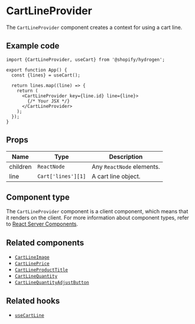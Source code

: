 # CartLineProvider


The `CartLineProvider` component creates a context for using a cart line.

## Example code

```tsx
import {CartLineProvider, useCart} from '@shopify/hydrogen';

export function App() {
  const {lines} = useCart();

  return lines.map((line) => {
    return (
      <CartLineProvider key={line.id} line={line}>
        {/* Your JSX */}
      </CartLineProvider>
    );
  });
}
```

## Props

| Name     | Type                          | Description               |
| -------- | ----------------------------- | ------------------------- |
| children | `ReactNode`        | Any `ReactNode` elements. |
| line     | `Cart['lines'][1]` | A cart line object.       |

## Component type

The `CartLineProvider` component is a client component, which means that it renders on the client. For more information about component types, refer to [React Server Components](https://shopify.dev/custom-storefronts/hydrogen/react-server-components).

## Related components

- [`CartLineImage`](/docs/components/cart/cartlineimage.md)
- [`CartLinePrice`](/docs/components/cart/cartlineprice.md)
- [`CartLineProductTitle`](/docs/components/cart/cartlineproducttitle.md)
- [`CartLineQuantity`](/docs/components/cart/cartlinequantity.md)
- [`CartLineQuantityAdjustButton`](/docs/components/cart/cartlinequantityadjustbutton.md)

## Related hooks

- [`useCartLine`](/docs/hooks/cart/usecartline.md)
